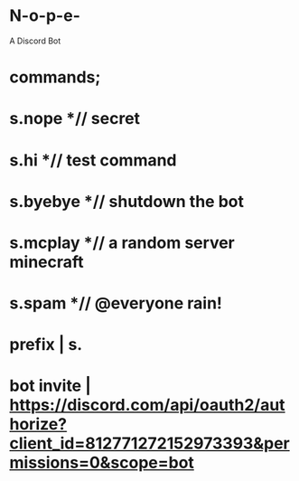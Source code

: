 # N-o-p-e-
A Discord Bot

# commands;

# s.nope *// secret

# s.hi *// test command

# s.byebye *// shutdown the bot
      
# s.mcplay *// a random server minecraft

# s.spam *// @everyone rain!

# prefix | s.

# bot invite | https://discord.com/api/oauth2/authorize?client_id=812771272152973393&permissions=0&scope=bot
